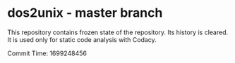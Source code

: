 # dos2unix - master branch

This repository contains frozen state of the repository.
Its history is cleared. It is used only for static code
analysis with Codacy.

Commit Time: 1699248456